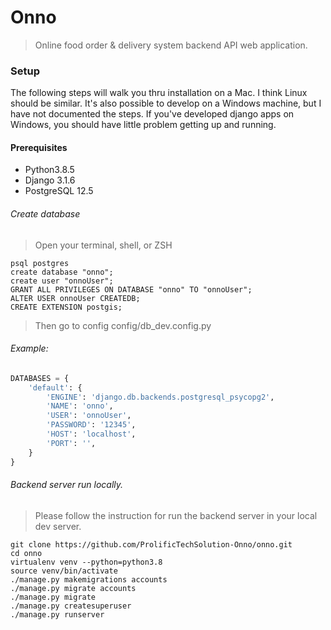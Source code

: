 # Onno
> Online food order & delivery system backend API web application.

### Setup
The following steps will walk you thru installation on a Mac. I think Linux should be similar. It's also possible to develop on a Windows machine, but I have not documented the steps. If you've developed django apps on Windows, you should have little problem getting up and running.

#### Prerequisites
- Python3.8.5
- Django 3.1.6
- PostgreSQL 12.5

###### Create database 
> Open your terminal, shell, or ZSH
```base
psql postgres
create database "onno";
create user "onnoUser";
GRANT ALL PRIVILEGES ON DATABASE "onno" TO "onnoUser";
ALTER USER onnoUser CREATEDB;
CREATE EXTENSION postgis;
```

> Then go to config config/db_dev.config.py
###### Example:
```python
DATABASES = {
    'default': {
        'ENGINE': 'django.db.backends.postgresql_psycopg2',
        'NAME': 'onno',
        'USER': 'onnoUser',
        'PASSWORD': '12345',
        'HOST': 'localhost',
        'PORT': '',
    }
}
```

###### Backend server run locally.
> Please follow the instruction for run the backend server in your local dev server.
```base
git clone https://github.com/ProlificTechSolution-Onno/onno.git
cd onno
virtualenv venv --python=python3.8
source venv/bin/activate
./manage.py makemigrations accounts
./manage.py migrate accounts
./manage.py migrate
./manage.py createsuperuser
./manage.py runserver
```
